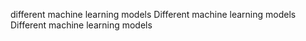 different machine learning models
Different machine learning models
Different machine learning models
